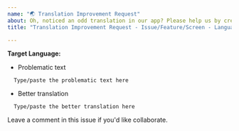 ```yaml
---
name: "🌏 Translation Improvement Request"
about: Oh, noticed an odd translation in our app? Please help us by creating an issue to fix it :) Please check that no other request for the same language fix has been made before submitting this issue.
title: "Translation Improvement Request - Issue/Feature/Screen - Language code"

---
```


**Target Language:** <!-- Requested Language Here -->

<!-- Tell us more about the problem - let us know exactly where the translation looks odd/wrong and explain the issue. If possible, provide us with screenshots for context. -->

- Problematic text
```  
  Type/paste the problematic text here
```
- Better translation
```  
  Type/paste the better translation here
```

Leave a comment in this issue if you'd like collaborate.
